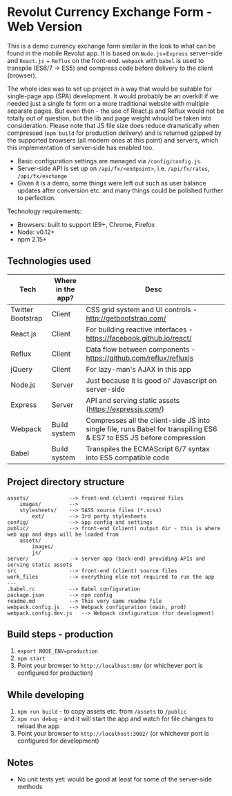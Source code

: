 # Revolut Currency Exchange Form - Web Version

This is a demo currency exchange form similar in the look to what can be found in the mobile Revolut app. It is  based on `Node.js`+`Express` server-side and `React.js` + `Reflux` on the front-end. `webpack` with `babel` is used to transpile (ES6/7 -> ES5) and compress code before delivery to the client (browser). 

The whole idea was to set up project in a way that would be suitable for single-page app (SPA) development. It would probably be an overkill if we needed just a single fx form on a more traditional website with multiple separate pages. But even then - the use of React.js and Reflux would not be totally out of question, but the lib and page weight whould be taken into consideration. Please note that JS file size does reduce dramatically when compressed (`npm build` for production delivery) and is returned gzipped by the supported browsers (all modern ones at this point) and servers, which this implementation of server-side has enabled too.
 
 * Basic configuration settings are managed via `/config/config.js`.
 * Server-side API is set up on `/api/fx/<endpoint>`, i.e. `/api/fx/rates`, `/api/fx/exchange`
 * Given it is a demo, some things were left out such as user balance updates after conversion etc. and many things could be polished further to perfection.

Technology requirements:

* Browsers: built to support IE9+, Chrome, Firefox
* Node: v0.12+
* npm 2.15+

## Technologies used

Tech                | Where in the app? | Desc
--------------------|-------------------|-------------------------
Twitter Bootstrap   | Client            | CSS grid system and UI controls - http://getbootstrap.com/
React.js            | Client            | For building reactive interfaces - https://facebook.github.io/react/
Reflux              | Client            | Data flow between components - https://github.com/reflux/refluxjs
jQuery              | Client            | For lazy-man's AJAX in this app
Node.js             | Server            | Just because it is good ol' Javascript on server-side
Express             | Server            | API and serving static assets (https://expressjs.com/)
Webpack             | Build system      | Compresses all the client-side JS into single file, runs Babel for transpiling ES6 & ES7 to ES5 JS before compression
Babel               | Build system      | Transpiles the ECMAScript 6/7 syntax into ES5 compatible code

## Project directory structure
```
assets/             --> front-end (client) required files
    images/         -->
    stylesheets/    --> SASS source files (*.scss)
        ext/        --> 3rd party stylesheets 
config/             --> app config and settings
public/             --> front-end (client) output dir - this is where web app and deps will be loaded from
    assets/
        images/
        js/
server/             --> server app (back-end) providing APIs and serving static assets
src                 --> front-end (client) source files
work_files          --> everything else not required to run the app
---
.babel.rc           --> Babel configuration
package.json        --> npm config
readme.md           --> This very same readme file
webpack.config.js   --> Webpack configuration (main, prod)
webpack.config.dev.js   --> Webpack configuration (for development)
```

## Build steps - production

1. `export NODE_ENV=production`
2. `npm start`
3. Point your browser to `http://localhost:80/` (or whichever port is configured for production)

## While developing

1. `npm run build` - to copy assets etc. from `/assets` to `/public`
2. `npm run debug` - and it will start the app and watch for file changes to reload the app.
3. Point your browser to `http://localhost:3002/` (or whichever port is configured for development)

## Notes

* No unit tests yet: would be good at least for some of the server-side methods

